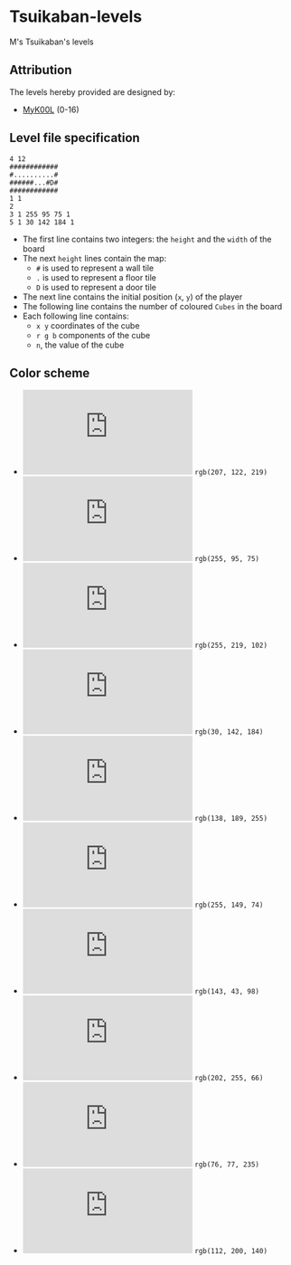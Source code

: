 # Tsuikaban-levels
M's Tsuikaban's levels

## Attribution

The levels hereby provided are designed by:
- [MyK00L](https://github.com/myk00l) (0-16)

## Level file specification
```
4 12
############
#..........#
######...#D#
############
1 1
2
3 1 255 95 75 1
5 1 30 142 184 1
```
- The first line contains two integers: the `height` and the `width` of the board
- The next `height` lines contain the map:
  - `#` is used to represent a wall tile
  - `.` is used to represent a floor tile
  - `D` is used to represent a door tile
- The next line contains the initial position (`x`, `y`) of the player
- The following line contains the number of coloured `Cubes` in the board
- Each following line contains:
  - `x y` coordinates of the cube
  - `r g b` components of the cube
  - `n`, the value of the cube

## Color scheme

* ![#CF7ADB](https://www.colorbook.io/imagecreator.php?hex=CF7ADB&width=100&height=50) `rgb(207, 122, 219)`
* ![#FF5F4B](https://www.colorbook.io/imagecreator.php?hex=FF5F4B&width=100&height=50) `rgb(255, 95, 75)`
* ![#FFDB66](https://www.colorbook.io/imagecreator.php?hex=FFDB66&width=100&height=50) `rgb(255, 219, 102)`
* ![#1E8EB8](https://www.colorbook.io/imagecreator.php?hex=1E8EB8&width=100&height=50) `rgb(30, 142, 184)`
* ![#8ABDFF](https://www.colorbook.io/imagecreator.php?hex=8ABDFF&width=100&height=50) `rgb(138, 189, 255)`
* ![#FF954A](https://www.colorbook.io/imagecreator.php?hex=FF954A&width=100&height=50) `rgb(255, 149, 74)`
* ![#8F2B62](https://www.colorbook.io/imagecreator.php?hex=8F2B62&width=100&height=50) `rgb(143, 43, 98)`
* ![#CAFF42](https://www.colorbook.io/imagecreator.php?hex=CAFF42&width=100&height=50) `rgb(202, 255, 66)`
* ![#4C4DEB](https://www.colorbook.io/imagecreator.php?hex=4C4DEB&width=100&height=50) `rgb(76, 77, 235)`
* ![#70C88C](https://www.colorbook.io/imagecreator.php?hex=70C88C&width=100&height=50) `rgb(112, 200, 140)`